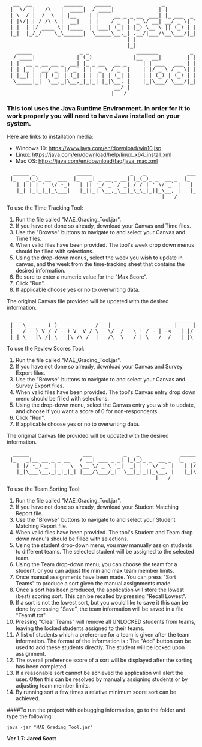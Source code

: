 <pre>  __  __          ______    _____                _                   
 |  \/  |   /\   |  ____|  / ____|              | |      
 | \  / |  /  \  | |__    | |     __ _ _ __  ___| |_ ___  _ __   ___
 | |\/| | / /\ \ |  __|   | |    / _` | '_ \/ __| __/ _ \| '_ \ / _ \
 | |  | |/ ____ \| |____  | |___| (_| | |_) \__ \ || (_) | | | |  __/
 |_|  |_/_/    \_\______|  \_____\__,_| .__/|___/\__\___/|_| |_|\___|
                                      | |
                                      |_|     
   _____               _ _               _______          _
  / ____|             | (_)             |__   __|        | |
 | |  __ _ __ __ _  __| |_ _ __   __ _     | | ___   ___ | |
 | | |_ | '__/ _` |/ _` | | '_ \ / _` |    | |/ _ \ / _ \| |
 | |__| | | | (_| | (_| | | | | | (_| |    | | (_) | (_) | |
  \_____|_|  \__,_|\__,_|_|_| |_|\__, |    |_|\___/ \___/|_|
                                  __/ |
                                 |___/</pre>                       
### This tool uses the Java Runtime Environment. In order for it to work properly you will need to have Java installed on your system. 

Here are links to installation media:    
 - Windows 10: https://www.java.com/en/download/win10.jsp   
 - Linux: https://java.com/en/download/help/linux_x64_install.xml   
 - Mac OS: https://java.com/en/download/faq/java_mac.xml   

<pre>  _____ _             _____            _   _             _____         _
 |_   _(_)_ __  ___  |_   _| _ __ _ __| |_(_)_ _  __ _  |_   _|__  ___| |
   | | | | '  \/ -_)   | || '_/ _` / _| / / | ' \/ _` |   | |/ _ \/ _ \ |
   |_| |_|_|_|_\___|   |_||_| \__,_\__|_\_\_|_||_\__, |   |_|\___/\___/_|
                                                 |___/</pre>
To use the Time Tracking Tool:
1. Run the file called "MAE_Grading_Tool.jar".
2. If you have not done so already, download your Canvas and Time files. 
3. Use the "Browse" buttons to navigate to and select your Canvas and Time files.
4. When valid files have been provided. The tool's week drop down menus should be 
   filled with selections.
5. Using the drop-down menus, select the week you wish to update in canvas, and 
   the week from the time-tracking sheet that contains the desired information.
6. Be sure to enter a numeric value for the "Max Score". 
7. Click "Run".
8. If applicable choose yes or no to overwriting data.      

The original Canvas file provided will be updated with the desired information. 

<pre>  ___         _              ___                      _____         _
 | _ \_____ _(_)_____ __ __ / __| __ ___ _ _ ___ ___ |_   _|__  ___| |
 |   / -_) V / / -_) V  V / \__ \/ _/ _ \ '_/ -_|_-<   | |/ _ \/ _ \ |
 |_|_\___|\_/|_\___|\_/\_/  |___/\__\___/_| \___/__/   |_|\___/\___/_|</pre>

To use the Review Scores Tool:
1. Run the file called "MAE_Grading_Tool.jar".
2. If you have not done so already, download your Canvas and Survey Export files. 
3. Use the "Browse" buttons to navigate to and select your Canvas and Survey 
   Export files.
4. When valid files have been provided. The tool's Canvas entry drop down menu 
   should be filled with selections.
5. Using the drop-down menu, select the Canvas entry you wish to update, and choose 
   if you want a score of 0 for non-respondents.
6. Click "Run".
7. If applicable choose yes or no to overwriting data.
    
The original Canvas file provided will be updated with the desired information.

<pre>  _____                 ___          _   _             _____         _
 |_   _|__ __ _ _ __   / __| ___ _ _| |_(_)_ _  __ _  |_   _|__  ___| |
   | |/ -_) _` | '  \  \__ \/ _ \ '_|  _| | ' \/ _` |   | |/ _ \/ _ \ |
   |_|\___\__,_|_|_|_| |___/\___/_|  \__|_|_||_\__, |   |_|\___/\___/_|
                                               |___/</pre>
To use the Team Sorting Tool:
1. Run the file called "MAE_Grading_Tool.jar".
2. If you have not done so already, download your Student Matching Report file. 
3. Use the "Browse" buttons to navigate to and select your Student Matching Report file.
4. When valid files have been provided. The tool's Student and Team drop down menu's 
   should be filled with selections.
5. Using the student drop-down menu, you may manually assign students to different teams. 
   The selected student will be assigned to the selected team.  
6. Using the Team drop-down menu, you can choose the team for a student, or you can 
   adjust the min and max team member limits. 
7. Once manual assignments have been made. You can press "Sort Teams" to produce a 
   sort given the manual assignments made. 
8. Once a sort has been produced, the application will store the lowest (best) scoring sort. 
   This can be recalled by pressing "Recall Lowest". 
9. If a sort is not the lowest sort, but you would like to save it this can be done by 
   pressing "Save", the team information will be saved in a file "Team#.txt"
10. Pressing "Clear Teams" will remove all UNLOCKED students from teams, leaving the 
    locked students assigned to their teams. 
11. A list of students which a preference for a team is given after the team information.
    The format of the information is <Student Name> : <Preference for this team> 
    The "Add" button can be used to add these students directly. The student will be 
    locked upon assignment. 
12. The overall preference score of a sort will be displayed after the sorting has been completed. 
13. If a reasonable sort cannot be achieved the application will alert the user. Often this can 
    be resolved by manually assigning students or by adjusting team member limits.  
14. By running sort a few times a relative minimum score sort can be achieved. 
    

####To run the project with debugging information, go to the folder and type the following:

`java -jar "MAE_Grading_Tool.jar"` 

**Ver 1.7: Jared Scott**

